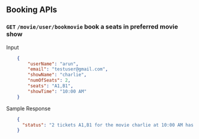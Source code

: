 ## Booking APIs

### `GET` `/movie/user/bookmovie` book a seats in preferred movie show

Input

```json
    {
        "userName": "arun",
        "email": "testuser@gmail.com",
        "showName": "charlie",
        "numOfSeats": 2,
        "seats": "A1,B1",
        "showTime": "10:00 AM"
    }
```

Sample Response

```json
    {
      "status": "2 tickets A1,B1 for the movie charlie at 10:00 AM has successfully booked, Total cost of Tickets are 600 and booking id is 1"
    }
```
